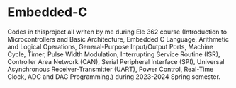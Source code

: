 # Embedded-C
Codes in thisproject all writen by me during Ele 362 course (Introduction to Microcontrollers and Basic Architecture, Embedded C Language, Arithmetic and Logical Operations, General-Purpose Input/Output Ports, Machine Cycle, Timer, Pulse Width Modulation, Interrupting Service Routine (ISR), Controller Area Network (CAN), Serial Peripheral Interface (SPI), Universal Asynchronous Receiver-Transmitter (UART), Power Control, Real-Time Clock, ADC and DAC Programming.) during 2023-2024 Spring semester. 
